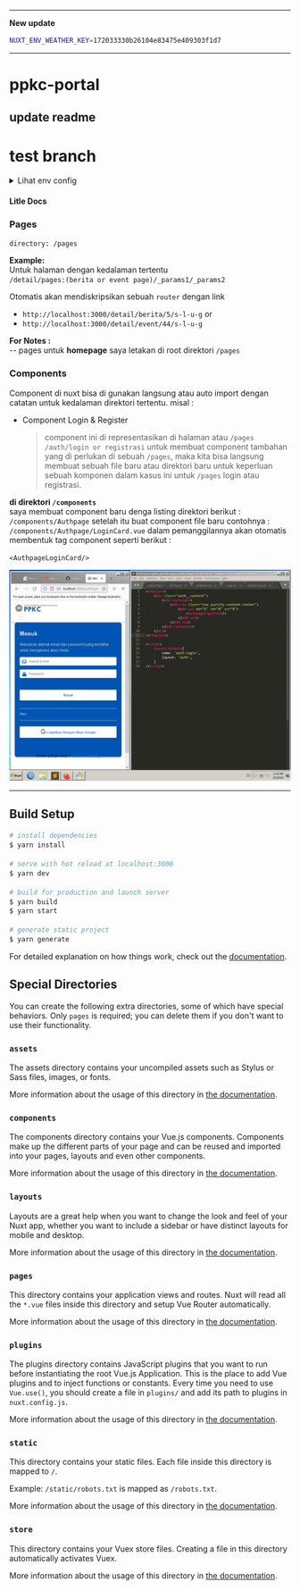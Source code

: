 ___________________________________________________________

**New update**
```bash
NUXT_ENV_WEATHER_KEY=172033330b26104e83475e409303f1d7
```
____________________________________________________________
# ppkc-portal

## update readme

# test branch

<details>
	<summary>Lihat env config</summary>
	Adding this line to env file :

```bash
NUXT_ENV_API_URL=https://your-api-url
```

</details>

#### Litle Docs

### Pages

```
directory: /pages
```

**Example:**  
Untuk halaman dengan kedalaman tertentu  
`/detail/pages:(berita or event page)/_params1/_params2`

Otomatis akan mendiskripsikan sebuah `router` dengan link

- `http://localhost:3000/detail/berita/5/s-l-u-g` or
- `http://localhost:3000/detail/event/44/s-l-u-g`

**For Notes :**  
-- pages untuk **homepage** saya letakan di root direktori `/pages`

### Components

Component di nuxt bisa di gunakan langsung atau auto import dengan catatan untuk kedalaman direktori tertentu. misal :

- Component Login & Register
  > component ini di representasikan di halaman atau `/pages` `/auth/login or registrasi` untuk membuat component tambahan yang di perlukan di sebuah `/pages`, maka kita bisa langsung membuat sebuah file baru atau direktori baru untuk keperluan sebuah komponen dalam kasus ini untuk `/pages` login atau registrasi.

**di direktori `/components`**  
saya membuat component baru denga listing direktori berikut :  
`/components/Authpage` setelah itu buat component file baru contohnya :  
`/components/Authpage/LoginCard.vue` dalam pemanggilannya akan otomatis membentuk tag component seperti berikut :

`<AuthpageLoginCard/>`

<img src="/ss/ss-docs1.jpg">

<hr>

## Build Setup

```bash
# install dependencies
$ yarn install

# serve with hot reload at localhost:3000
$ yarn dev

# build for production and launch server
$ yarn build
$ yarn start

# generate static project
$ yarn generate
```

For detailed explanation on how things work, check out the [documentation](https://nuxtjs.org).

## Special Directories

You can create the following extra directories, some of which have special behaviors. Only `pages` is required; you can delete them if you don't want to use their functionality.

### `assets`

The assets directory contains your uncompiled assets such as Stylus or Sass files, images, or fonts.

More information about the usage of this directory in [the documentation](https://nuxtjs.org/docs/2.x/directory-structure/assets).

### `components`

The components directory contains your Vue.js components. Components make up the different parts of your page and can be reused and imported into your pages, layouts and even other components.

More information about the usage of this directory in [the documentation](https://nuxtjs.org/docs/2.x/directory-structure/components).

### `layouts`

Layouts are a great help when you want to change the look and feel of your Nuxt app, whether you want to include a sidebar or have distinct layouts for mobile and desktop.

More information about the usage of this directory in [the documentation](https://nuxtjs.org/docs/2.x/directory-structure/layouts).

### `pages`

This directory contains your application views and routes. Nuxt will read all the `*.vue` files inside this directory and setup Vue Router automatically.

More information about the usage of this directory in [the documentation](https://nuxtjs.org/docs/2.x/get-started/routing).

### `plugins`

The plugins directory contains JavaScript plugins that you want to run before instantiating the root Vue.js Application. This is the place to add Vue plugins and to inject functions or constants. Every time you need to use `Vue.use()`, you should create a file in `plugins/` and add its path to plugins in `nuxt.config.js`.

More information about the usage of this directory in [the documentation](https://nuxtjs.org/docs/2.x/directory-structure/plugins).

### `static`

This directory contains your static files. Each file inside this directory is mapped to `/`.

Example: `/static/robots.txt` is mapped as `/robots.txt`.

More information about the usage of this directory in [the documentation](https://nuxtjs.org/docs/2.x/directory-structure/static).

### `store`

This directory contains your Vuex store files. Creating a file in this directory automatically activates Vuex.

More information about the usage of this directory in [the documentation](https://nuxtjs.org/docs/2.x/directory-structure/store).

